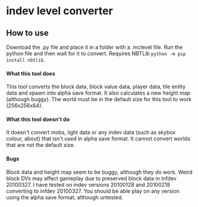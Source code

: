 # indev level converter

## How to use
Download the .py file and place it in a folder with a .mclevel file. Run the python file and then wait for it to convert.
Requires NBTLib `python -m pip install nbtlib`.

#### What this tool does
This tool converts the block data, block value data, player data, tile entity data and spawn into alpha save format. It also calculates a new height map (although buggy).
The world must be in the default size for this tool to work (256x256x64).

#### What this tool doesn't do
It doesn't convert mobs, light data or any indev data (such as skybox colour, about) that isn't used in alpha save format.
It cannot convert worlds that are not the default size.

#### Bugs
Block data and height map seem to be buggy, although they do work. Weird block DVs may affect gameplay due to preserved block data in infdev 20100327.
I have tested on indev versions 20100128 and 20100218 converting to infdev 20100327. You should be able play on any version using the alpha save format, although untested.
